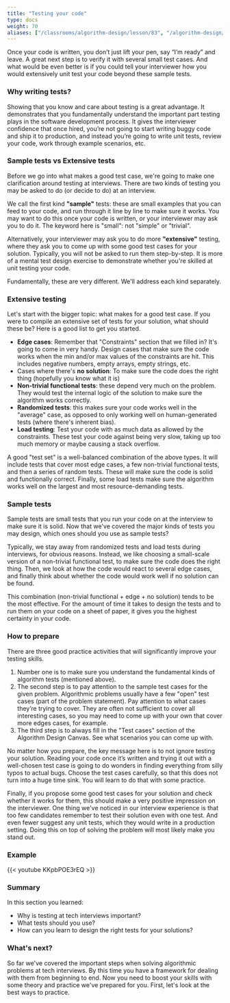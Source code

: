 ```yaml
---
title: "Testing your code"
type: docs
weight: 70
aliases: ["/classrooms/algorithm-design/lesson/83", "/algorithm-design/testing"]
---
```

Once your code is written, you don’t just lift your pen, say “I’m ready” and leave. A great next step is to verify it with several small test cases. And what would be even better is if you could tell your interviewer how you would extensively unit test your code beyond these sample tests.

### Why writing tests?

Showing that you know and care about testing is a great advantage. It demonstrates that you fundamentally understand the important part testing plays in the software development process. It gives the interviewer confidence that once hired, you’re not going to start writing buggy code and ship it to production, and instead you’re going to write unit tests, review your code, work through example scenarios, etc.

### Sample tests vs Extensive tests

Before we go into what makes a good test case, we're going to make one clarification around testing at interviews. There are two kinds of testing you may be asked to do (or decide to do) at an interview.

We call the first kind **"sample"** tests: these are small examples that you can feed to your code, and run through it line by line to make sure it works. You may want to do this once your code is written, or your interviewer may ask you to do it. The keyword here is "small": not "simple" or "trivial".

Alternatively, your interviewer may ask you to do more **"extensive"** testing, where they ask you to come up with some good test cases for your solution. Typically, you will not be asked to run them step-by-step. It is more of a mental test design exercise to demonstrate whether you're skilled at unit testing your code.

Fundamentally, these are very different. We'll address each kind separately.

### Extensive testing

Let's start with the bigger topic: what makes for a good test case. If you were to compile an extensive set of tests for your solution, what should these be? Here is a good list to get you started.

- **Edge cases**: Remember that "Constraints" section that we filled in? It's going to come in very handy. Design cases that make sure the code works when the min and/or max values of the constraints are hit. This includes negative numbers, empty arrays, empty strings, etc.
- Cases where there's **no solution**: To make sure the code does the right thing (hopefully you know what it is)
- **Non-trivial functional tests**: these depend very much on the problem. They would test the internal logic of the solution to make sure the algorithm works correctly.
- **Randomized tests**: this makes sure your code works well in the "average" case, as opposed to only working well on human-generated tests (where there's inherent bias).
- **Load testing**: Test your code with as much data as allowed by the constraints. These test your code against being very slow, taking up too much memory or maybe causing a stack overflow.

A good "test set" is a well-balanced combination of the above types. It will include tests that cover most edge cases, a few non-trivial functional tests, and then a series of random tests. These will make sure the code is solid and functionally correct. Finally, some load tests make sure the algorithm works well on the largest and most resource-demanding tests.

### Sample tests

Sample tests are small tests that you run your code on at the interview to make sure it is solid. Now that we've covered the major kinds of tests you may design, which ones should you use as sample tests?

Typically, we stay away from randomized tests and load tests during interviews, for obvious reasons. Instead, we like choosing a small-scale version of a non-trivial functional test, to make sure the code does the right thing. Then, we look at how the code would react to several edge cases, and finally think about whether the code would work well if no solution can be found.

This combination (non-trivial functional + edge + no solution) tends to be the most effective. For the amount of time it takes to design the tests and to run them on your code on a sheet of paper, it gives you the highest certainty in your code.

### How to prepare

There are three good practice activities that will significantly improve your testing skills.

1. Number one is to make sure you understand the fundamental kinds of algorithm tests (mentioned above).
2. The second step is to pay attention to the sample test cases for the given problem. Algorithmic problems usually have a few "open" test cases (part of the problem statement). Pay attention to what cases they’re trying to cover. They are often not sufficient to cover all interesting cases, so you may need to come up with your own that cover more edges cases, for example.
3. The third step is to always fill in the "Test cases" section of the Algorithm Design Canvas. See what scenarios you can come up with.

No matter how you prepare, the key message here is to not ignore testing your solution. Reading your code once it’s written and trying it out with a well-chosen test case is going to do wonders in finding everything from silly typos to actual bugs. Choose the test cases carefully, so that this does not turn into a huge time sink. You will learn to do that with some practice.

Finally, if you propose some good test cases for your solution and check whether it works for them, this should make a very positive impression on the interviewer. One thing we've noticed in our interview experience is that too few candidates remember to test their solution even with one test. And even fewer suggest any unit tests, which they would write in a production setting. Doing this on top of solving the problem will most likely make you stand out.

### Example

<div class="row">
<div class="col-md-8 col-md-offset-2">
<div class="embed-responsive embed-responsive-16by9 text-center">
{{< youtube KKpbPOE3rEQ >}}
</div>
</div>
</div>

### Summary

In this section you learned:

- Why is testing at tech interviews important?
- What tests should you use?
- How can you learn to design the right tests for your solutions?

### What's next?

So far we've covered the important steps when solving algorithmic problems at tech interviews. By this time you have a framework for dealing with them from beginning to end. Now you need to boost your skills with some theory and practice we've prepared for you. First, let's look at the best ways to practice.
